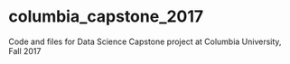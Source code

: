 # columbia_capstone_2017
Code and files for Data Science Capstone project at Columbia University, Fall 2017
